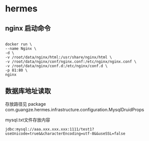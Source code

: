 # hermes

## nginx 启动命令

```shell

docker run \
--name Nginx \
-d \
-v /root/data/nginx/html:/usr/share/nginx/html \
-v /root/data/nginx/conf/nginx.conf:/etc/nginx/nginx.conf \
-v /root/data/nginx/conf.d:/etc/nginx/conf.d \
-p 81:80 \
nginx

```

## 数据库地址读取
存放路径见  package com.guangze.hermes.infrastructure.configuration.MysqlDruidProps

mysql.txt文件存放内容
```text
jdbc:mysql://aaa.xxx.xxx.xxx:1111/test1?useUnicode=true&&characterEncoding=utf-8&&useSSL=false
```